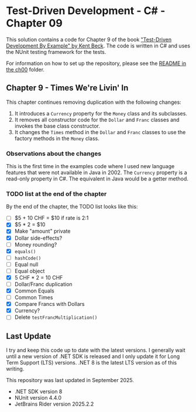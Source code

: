 # Test-Driven Development - C# - Chapter 09

This solution contains a code for Chapter 9 of the book ["Test-Driven Development By Example" by 
Kent Beck](https://a.co/d/1sr05eT). The code is written in C# and uses the NUnit testing framework for the tests. 

For information on how to set up the repository, please see the [README in the ch00](../ch00/README.md) folder.

## Chapter 9 - Times We're Livin' In
This chapter continues removing duplication with the following changes:
1. It introduces a `Currency` property for the `Money` class and its subclasses.
2. It removes all constructor code for the `Dollar` and `Franc` classes and invokes the base class constructor.
3. It changes the `Times` method in the `Dollar` and `Franc` classes to use the factory methods in the `Money` class.

### Observations about the changes
This is the first time in the examples code where I used new language features that were not available in Java in 2002.
The `Currency` property is a read-only property in C#. The equivalent in Java would be a getter method.

### TODO list at the end of the chapter
By the end of the chapter, the TODO list looks like this:
- [ ] \$5 + 10 CHF = $10 if rate is 2:1
- [x] \$5 * 2 = $10
- [x] Make "amount" private
- [x] Dollar side-effects?
- [ ] Money rounding?
- [x] `equals()`
- [ ] `hashCode()`
- [ ] Equal null
- [ ] Equal object
- [x] 5 CHF * 2 = 10 CHF
- [ ] Dollar/Franc duplication
- [x] Common Equals
- [ ] Common Times
- [x] Compare Francs with Dollars
- [X] Currency?
- [ ] Delete `testFrancMultiplication()`

## Last Update
I try and keep this code up to date with the latest versions. I generally wait until a new version of .NET SDK is 
released and I only update it for Long Term Support (LTS) versions. .NET 8 is the latest LTS version as of this writing.

This repository was last updated in September 2025.
- .NET SDK version 8
- NUnit version 4.4.0
- JetBrains Rider version 2025.2.2